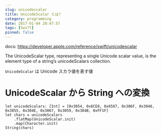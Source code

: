 ```yaml
---
slug: unicodescalar
title: UnicodeScalar とは?
category: programming
date: 2017-01-04 20:47:57
tags: [Swift]
pinned: false
---
```


docs: https://developer.apple.com/reference/swift/unicodescalar

The UnicodeScalar type, representing a single Unicode scalar value, is the element type of a string’s unicodeScalars collection.

`UnicodeScalar` は Unicode スカラ値を表す値

# UnicodeScalar から String への変換

```
let unicodeScalars: [Int] = [0x3054, 0x6CE8, 0x6587, 0x306F, 0x3046, 0x3055, 0x304E, 0x3067, 0x3059, 0x304B, 0xFF1F]
let chars = unicodeScalars
    .flatMap(UnicodeScalar.init)
    .map(Character.init)
String(chars)
```
